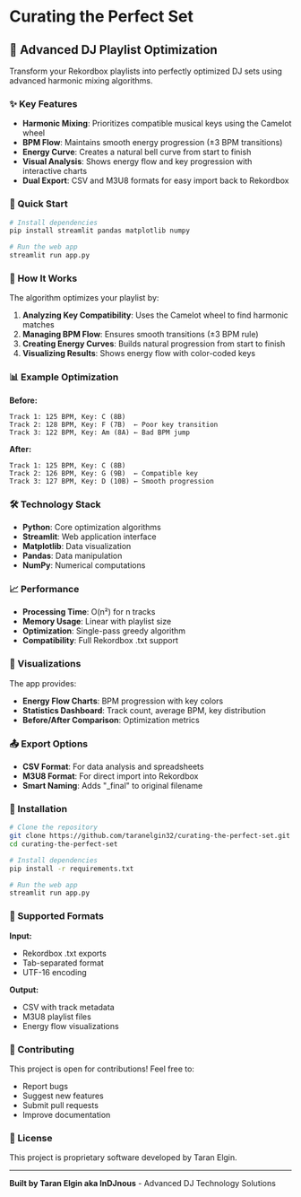 # Curating the Perfect Set

## 🎵 Advanced DJ Playlist Optimization

Transform your Rekordbox playlists into perfectly optimized DJ sets using advanced harmonic mixing algorithms.

### ✨ Key Features

- **Harmonic Mixing**: Prioritizes compatible musical keys using the Camelot wheel
- **BPM Flow**: Maintains smooth energy progression (±3 BPM transitions)
- **Energy Curve**: Creates a natural bell curve from start to finish
- **Visual Analysis**: Shows energy flow and key progression with interactive charts
- **Dual Export**: CSV and M3U8 formats for easy import back to Rekordbox

### 🚀 Quick Start

```bash
# Install dependencies
pip install streamlit pandas matplotlib numpy

# Run the web app
streamlit run app.py
```

### 🎯 How It Works

The algorithm optimizes your playlist by:

1. **Analyzing Key Compatibility**: Uses the Camelot wheel to find harmonic matches
2. **Managing BPM Flow**: Ensures smooth transitions (±3 BPM rule)
3. **Creating Energy Curves**: Builds natural progression from start to finish
4. **Visualizing Results**: Shows energy flow with color-coded keys

### 📊 Example Optimization

**Before:**
```
Track 1: 125 BPM, Key: C (8B)
Track 2: 128 BPM, Key: F (7B)  ← Poor key transition
Track 3: 122 BPM, Key: Am (8A) ← Bad BPM jump
```

**After:**
```
Track 1: 125 BPM, Key: C (8B)
Track 2: 126 BPM, Key: G (9B)  ← Compatible key
Track 3: 127 BPM, Key: D (10B) ← Smooth progression
```

### 🛠️ Technology Stack

- **Python**: Core optimization algorithms
- **Streamlit**: Web application interface
- **Matplotlib**: Data visualization
- **Pandas**: Data manipulation
- **NumPy**: Numerical computations

### 📈 Performance

- **Processing Time**: O(n²) for n tracks
- **Memory Usage**: Linear with playlist size
- **Optimization**: Single-pass greedy algorithm
- **Compatibility**: Full Rekordbox .txt support

### 🎨 Visualizations

The app provides:
- **Energy Flow Charts**: BPM progression with key colors
- **Statistics Dashboard**: Track count, average BPM, key distribution
- **Before/After Comparison**: Optimization metrics

### 📤 Export Options

- **CSV Format**: For data analysis and spreadsheets
- **M3U8 Format**: For direct import into Rekordbox
- **Smart Naming**: Adds "_final" to original filename

### 🔧 Installation

```bash
# Clone the repository
git clone https://github.com/taranelgin32/curating-the-perfect-set.git
cd curating-the-perfect-set

# Install dependencies
pip install -r requirements.txt

# Run the web app
streamlit run app.py
```

### 🎵 Supported Formats

**Input:**
- Rekordbox .txt exports
- Tab-separated format
- UTF-16 encoding

**Output:**
- CSV with track metadata
- M3U8 playlist files
- Energy flow visualizations

### 🤝 Contributing

This project is open for contributions! Feel free to:
- Report bugs
- Suggest new features
- Submit pull requests
- Improve documentation

### 📝 License

This project is proprietary software developed by Taran Elgin.

---

**Built by Taran Elgin aka InDJnous** - Advanced DJ Technology Solutions 
